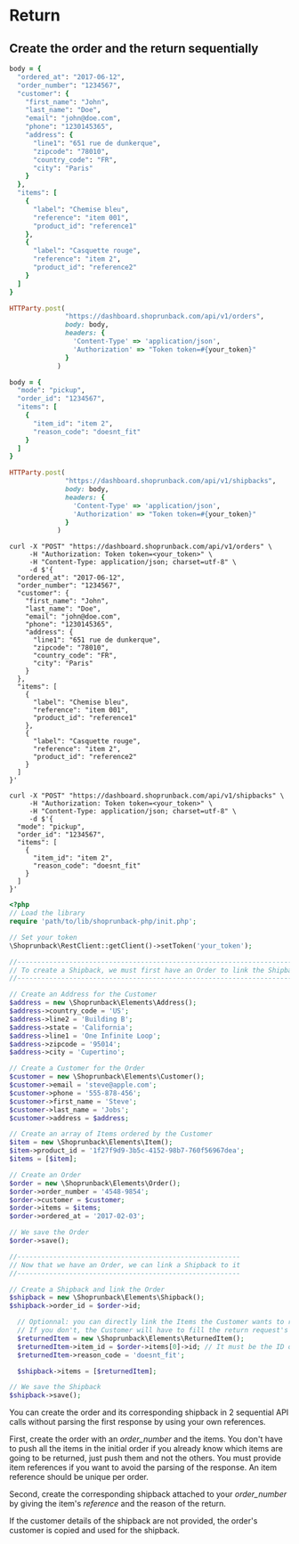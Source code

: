 # Return

## Create the order and the return sequentially

```ruby
body = {
  "ordered_at": "2017-06-12",
  "order_number": "1234567",
  "customer": {
    "first_name": "John",
    "last_name": "Doe",
    "email": "john@doe.com",
    "phone": "1230145365",
    "address": {
      "line1": "651 rue de dunkerque",
      "zipcode": "78010",
      "country_code": "FR",
      "city": "Paris"
    }
  },
  "items": [
    {
      "label": "Chemise bleu",
      "reference": "item 001",
      "product_id": "reference1"
    },
    {
      "label": "Casquette rouge",
      "reference": "item 2",
      "product_id": "reference2"
    }
  ]
}

HTTParty.post(
              "https://dashboard.shoprunback.com/api/v1/orders",
              body: body,
              headers: {
                'Content-Type' => 'application/json',
                'Authorization' => "Token token=#{your_token}"
              }
            )

body = {
  "mode": "pickup",
  "order_id": "1234567",
  "items": [
    {
      "item_id": "item 2",
      "reason_code": "doesnt_fit"
    }
  ]
}

HTTParty.post(
              "https://dashboard.shoprunback.com/api/v1/shipbacks",
              body: body,
              headers: {
                'Content-Type' => 'application/json',
                'Authorization' => "Token token=#{your_token}"
              }
            )
```

```shell
curl -X "POST" "https://dashboard.shoprunback.com/api/v1/orders" \
     -H "Authorization: Token token=<your_token>" \
     -H "Content-Type: application/json; charset=utf-8" \
     -d $'{
  "ordered_at": "2017-06-12",
  "order_number": "1234567",
  "customer": {
    "first_name": "John",
    "last_name": "Doe",
    "email": "john@doe.com",
    "phone": "1230145365",
    "address": {
      "line1": "651 rue de dunkerque",
      "zipcode": "78010",
      "country_code": "FR",
      "city": "Paris"
    }
  },
  "items": [
    {
      "label": "Chemise bleu",
      "reference": "item 001",
      "product_id": "reference1"
    },
    {
      "label": "Casquette rouge",
      "reference": "item 2",
      "product_id": "reference2"
    }
  ]
}'

curl -X "POST" "https://dashboard.shoprunback.com/api/v1/shipbacks" \
     -H "Authorization: Token token=<your_token>" \
     -H "Content-Type: application/json; charset=utf-8" \
     -d $'{
  "mode": "pickup",
  "order_id": "1234567",
  "items": [
    {
      "item_id": "item 2",
      "reason_code": "doesnt_fit"
    }
  ]
}'
```

```php
<?php
// Load the library
require 'path/to/lib/shoprunback-php/init.php';

// Set your token
\Shoprunback\RestClient::getClient()->setToken('your_token');

//--------------------------------------------------------------------------
// To create a Shipback, we must first have an Order to link the Shipback to
//--------------------------------------------------------------------------

// Create an Address for the Customer
$address = new \Shoprunback\Elements\Address();
$address->country_code = 'US';
$address->line2 = 'Building B';
$address->state = 'California';
$address->line1 = 'One Infinite Loop';
$address->zipcode = '95014';
$address->city = 'Cupertino';

// Create a Customer for the Order
$customer = new \Shoprunback\Elements\Customer();
$customer->email = 'steve@apple.com';
$customer->phone = '555-878-456';
$customer->first_name = 'Steve';
$customer->last_name = 'Jobs';
$customer->address = $address;

// Create an array of Items ordered by the Customer
$item = new \Shoprunback\Elements\Item();
$item->product_id = '1f27f9d9-3b5c-4152-98b7-760f56967dea';
$items = [$item];

// Create an Order
$order = new \Shoprunback\Elements\Order();
$order->order_number = '4548-9854';
$order->customer = $customer;
$order->items = $items;
$order->ordered_at = '2017-02-03';

// We save the Order
$order->save();

//--------------------------------------------------------
// Now that we have an Order, we can link a Shipback to it
//--------------------------------------------------------

// Create a Shipback and link the Order
$shipback = new \Shoprunback\Elements\Shipback();
$shipback->order_id = $order->id;

  // Optionnal: you can directly link the Items the Customer wants to return
  // If you don't, the Customer will have to fill the return request's form to select them
  $returnedItem = new \Shoprunback\Elements\ReturnedItem();
  $returnedItem->item_id = $order->items[0]->id; // It must be the ID of an Item from the Order
  $returnedItem->reason_code = 'doesnt_fit';

  $shipback->items = [$returnedItem];

// We save the Shipback
$shipback->save();
```

You can create the order and its corresponding shipback in 2 sequential API calls without parsing the first response by using your own references.

First, create the order with an _order_number_ and the items.
You don't have to push all the items in the initial order if you already know which items are going to be returned, just push them and not the others. You must provide item references if you want to avoid the parsing of the response. An item reference should be unique per order.

Second, create the corresponding shipback attached to your _order_number_ by giving the item's _reference_ and the reason of the return.

If the customer details of the shipback are not provided, the order's customer is copied and used for the shipback.


